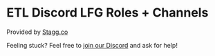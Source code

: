 # ETL Discord LFG Roles + Channels

Provided by [Stagg.co](https://stagg.co)

Feeling stuck? Feel free to [join our Discord](https://stagg.co/discord/join) and ask for help!


